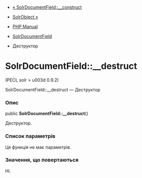 - [«
SolrDocumentField::\_\_construct](solrdocumentfield.construct.md)
- [SolrObject »](class.solrobject.md)

- [PHP Manual](index.md)
- [SolrDocumentField](class.solrdocumentfield.md)
- Деструктор

# SolrDocumentField::\_\_destruct

(PECL solr \> u003d 0.9.2)

SolrDocumentField::\_\_destruct — Деструктор

### Опис

public **SolrDocumentField::\_\_destruct**()

Деструктор.

### Список параметрів

Ця функція не має параметрів.

### Значення, що повертаються

Ні.

